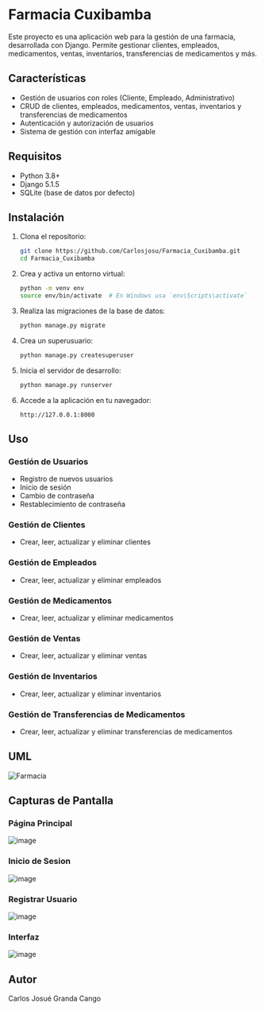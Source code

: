 # Farmacia Cuxibamba

Este proyecto es una aplicación web para la gestión de una farmacia, desarrollada con Django. Permite gestionar clientes, empleados, medicamentos, ventas, inventarios, transferencias de medicamentos y más.

## Características

- Gestión de usuarios con roles (Cliente, Empleado, Administrativo)
- CRUD de clientes, empleados, medicamentos, ventas, inventarios y transferencias de medicamentos
- Autenticación y autorización de usuarios
- Sistema de gestión con interfaz amigable

## Requisitos

- Python 3.8+
- Django 5.1.5
- SQLite (base de datos por defecto)

## Instalación

1. Clona el repositorio:
    ```bash
    git clone https://github.com/Carlosjosu/Farmacia_Cuxibamba.git
    cd Farmacia_Cuxibamba
    ```

2. Crea y activa un entorno virtual:
    ```bash
    python -m venv env
    source env/bin/activate  # En Windows usa `env\Scripts\activate`
    ```

3. Realiza las migraciones de la base de datos:
    ```bash
    python manage.py migrate
    ```

4. Crea un superusuario:
    ```bash
    python manage.py createsuperuser
    ```

5. Inicia el servidor de desarrollo:
    ```bash
    python manage.py runserver
    ```

7. Accede a la aplicación en tu navegador:
    ```
    http://127.0.0.1:8000
    ```

## Uso

### Gestión de Usuarios

- Registro de nuevos usuarios
- Inicio de sesión
- Cambio de contraseña
- Restablecimiento de contraseña

### Gestión de Clientes

- Crear, leer, actualizar y eliminar clientes

### Gestión de Empleados

- Crear, leer, actualizar y eliminar empleados

### Gestión de Medicamentos

- Crear, leer, actualizar y eliminar medicamentos

### Gestión de Ventas

- Crear, leer, actualizar y eliminar ventas

### Gestión de Inventarios

- Crear, leer, actualizar y eliminar inventarios

### Gestión de Transferencias de Medicamentos

- Crear, leer, actualizar y eliminar transferencias de medicamentos

## UML

![Farmacia](https://github.com/user-attachments/assets/950b5102-131e-47c8-bd6d-2ade181ee04e)

## Capturas de Pantalla

### Página Principal

![image](https://github.com/user-attachments/assets/3c06e05c-922b-473b-9591-7567ce101b61)

### Inicio de Sesion

![image](https://github.com/user-attachments/assets/793136ff-8e83-4721-95b4-fc2c722e9bbc)

### Registrar Usuario
![image](https://github.com/user-attachments/assets/ee9e6db2-5490-47fb-8283-dad9d10303cb)

### Interfaz
![image](https://github.com/user-attachments/assets/2e77ae89-3996-49b6-933d-76407d8f1351)


## Autor

Carlos Josué Granda Cango
